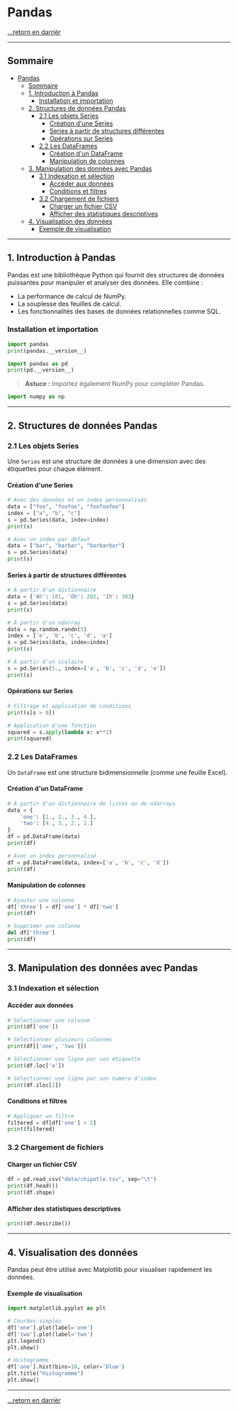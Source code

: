 #  Pandas

[...retorn en darrièr](../menu.md)

---

## Sommaire
- [Pandas](#pandas)
  - [Sommaire](#sommaire)
  - [1. Introduction à Pandas](#1-introduction-à-pandas)
    - [Installation et importation](#installation-et-importation)
  - [2. Structures de données Pandas](#2-structures-de-données-pandas)
    - [2.1 Les objets Series](#21-les-objets-series)
      - [Création d'une Series](#création-dune-series)
      - [Series à partir de structures différentes](#series-à-partir-de-structures-différentes)
      - [Opérations sur Series](#opérations-sur-series)
    - [2.2 Les DataFrames](#22-les-dataframes)
      - [Création d'un DataFrame](#création-dun-dataframe)
      - [Manipulation de colonnes](#manipulation-de-colonnes)
  - [3. Manipulation des données avec Pandas](#3-manipulation-des-données-avec-pandas)
    - [3.1 Indexation et sélection](#31-indexation-et-sélection)
      - [Accéder aux données](#accéder-aux-données)
      - [Conditions et filtres](#conditions-et-filtres)
    - [3.2 Chargement de fichiers](#32-chargement-de-fichiers)
      - [Charger un fichier CSV](#charger-un-fichier-csv)
      - [Afficher des statistiques descriptives](#afficher-des-statistiques-descriptives)
  - [4. Visualisation des données](#4-visualisation-des-données)
      - [Exemple de visualisation](#exemple-de-visualisation)

---

## 1. Introduction à Pandas

Pandas est une bibliothèque Python qui fournit des structures de données puissantes pour manipuler et analyser des données. Elle combine :
- La performance de calcul de NumPy.
- La souplesse des feuilles de calcul.
- Les fonctionnalités des bases de données relationnelles comme SQL.

### Installation et importation
```python
import pandas
print(pandas.__version__)

import pandas as pd
print(pd.__version__)
```

> **Astuce :** Importez également NumPy pour compléter Pandas.
```python
import numpy as np
```

---

## 2. Structures de données Pandas

### 2.1 Les objets Series

Une `Series` est une structure de données à une dimension avec des étiquettes pour chaque élément.

#### Création d'une Series
```python
# Avec des données et un index personnalisés
data = ["foo", "foofoo", "foofoofoo"]
index = ["a", "b", "c"]
s = pd.Series(data, index=index)
print(s)

# Avec un index par défaut
data = ["bar", "barbar", "barbarbar"]
s = pd.Series(data)
print(s)
```

#### Series à partir de structures différentes
```python
# À partir d'un dictionnaire
data = {'Ah': 101, 'Oh': 202, 'Ih': 303}
s = pd.Series(data)
print(s)

# À partir d'un ndarray
data = np.random.randn(5)
index = ['e', 'b', 'c', 'd', 'a']
s = pd.Series(data, index=index)
print(s)

# À partir d'un scalaire
s = pd.Series(5., index=['a', 'b', 'c', 'd', 'e'])
print(s)
```

#### Opérations sur Series
```python
# Filtrage et application de conditions
print(s[s > 0])

# Application d'une fonction
squared = s.apply(lambda x: x**2)
print(squared)
```

### 2.2 Les DataFrames

Un `DataFrame` est une structure bidimensionnelle (comme une feuille Excel).

#### Création d'un DataFrame
```python
# À partir d'un dictionnaire de listes ou de ndarrays
data = {
    'one': [1., 2., 3., 4.],
    'two': [4., 3., 2., 1.]
}
df = pd.DataFrame(data)
print(df)

# Avec un index personnalisé
df = pd.DataFrame(data, index=['a', 'b', 'c', 'd'])
print(df)
```

#### Manipulation de colonnes
```python
# Ajouter une colonne
df['three'] = df['one'] * df['two']
print(df)

# Supprimer une colonne
del df['three']
print(df)
```

---

## 3. Manipulation des données avec Pandas

### 3.1 Indexation et sélection

#### Accéder aux données
```python
# Sélectionner une colonne
print(df['one'])

# Sélectionner plusieurs colonnes
print(df[['one', 'two']])

# Sélectionner une ligne par son étiquette
print(df.loc['a'])

# Sélectionner une ligne par son numéro d'index
print(df.iloc[2])
```

#### Conditions et filtres
```python
# Appliquer un filtre
filtered = df[df['one'] > 2]
print(filtered)
```

### 3.2 Chargement de fichiers

#### Charger un fichier CSV
```python
df = pd.read_csv("data/chipotle.tsv", sep="\t")
print(df.head())
print(df.shape)
```

#### Afficher des statistiques descriptives
```python
print(df.describe())
```

---

## 4. Visualisation des données

Pandas peut être utilisé avec Matplotlib pour visualiser rapidement les données.

#### Exemple de visualisation
```python
import matplotlib.pyplot as plt

# Courbes simples
df['one'].plot(label='one')
df['two'].plot(label='two')
plt.legend()
plt.show()

# Histogramme
df['one'].hist(bins=10, color='blue')
plt.title("Histogramme")
plt.show()
```

---

[...retorn en darrièr](../menu.md)